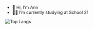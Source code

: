 - 👋 Hi, I’m Ann
- 🐱‍💻 I’m currently studying at School 21

![Top Langs](https://github-readme-stats.vercel.app/api/top-langs/?username=aasorokina&layout=compact&theme=blueberry&bg_color=00000000)
<!---
aasorokina/aasorokina is a ✨ special ✨ repository because its `README.md` (this file) appears on your GitHub profile.
You can click the Preview link to take a look at your changes.
--->
